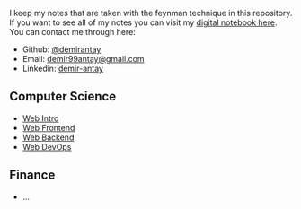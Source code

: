I keep my notes that are taken with the feynman technique in this repository. If you want to see all of my notes you can visit my [digital notebook here](https://github.com/demirantay/notebook). You can contact me through here:

- Github: [@demirantay](https://github.com/demirantay)
- Email: demir99antay@gmail.com
- Linkedin: [demir-antay](https://tr.linkedin.com/in/demir-antay-97a140165)

## Computer Science

- [Web Intro]()
- [Web Frontend]()
- [Web Backend](./foo.md)
- [Web DevOps]()

## Finance

- ...
